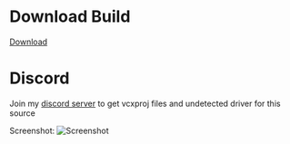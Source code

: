 # Download Build
[Download](https://discord.gg/PkZBeMWFVm)
          
# Discord
Join my [discord server](https://discord.gg/PkZBeMWFVm) to get vcxproj files and undetected driver for this source
		  
Screenshot:
![Screenshot](https://user-images.githubusercontent.com/104287840/214996773-b5d419f7-84f0-4d93-ae41-244c62ec6a31.png)
